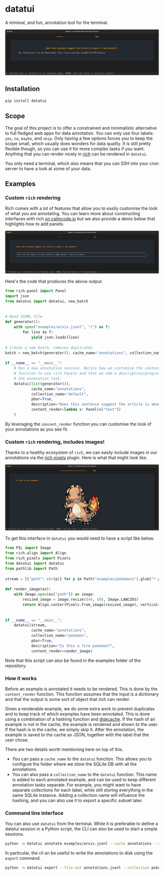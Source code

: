 # datatui 

A minimal, and fun, annotation tool for the terminal.

<img src="docs/demo.svg">

## Installation

```bash
pip install datatui
```

## Scope 

The goal of this project is to offer a constrained and minimalistic alternative to full fledged web apps for data annotation. You can only use four labels: `yes`, `no`, `maybe`, and `skip`. Only having a few options forces you to keep the scope small, which usually does wonders for data quality. It is still pretty flexible though, so you can use it for more complex tasks if you want. Anything that you can render nicely in [rich](https://github.com/Textualize/rich) can be rendered in `datatui`. 

You only need a terminal, which also means that you can SSH into your cron server to have a look at some of your data.

## Examples

### Custom `rich` rendering

Rich comes with a lot of features that allow you to easily customise the look of what you are annotating.
You can learn more about constructing interfaces with rich [on calmcode.io](https://calmcode.io/course/rich/constructions)
but we also provide a demo below that highlights how to add panels. 

<img src="docs/panel.svg">

Here's the code that produces the above output. 

```python
from rich.panel import Panel
import json 
from datatui import datatui, new_batch


# Read JSONL file 
def generator():
    with open("examples/arxiv.jsonl", "r") as f:
        for line in f:
            yield json.loads(line)

# Create a new batch, removes duplicates
batch = new_batch(generator(), cache_name="annotations", collection_name="default", limit=100)

if __name__ == "__main__":
    # Run a new annotation session. Notice how we customise the content_render
    # function to use rich Panels and that we add a description/progress bar to 
    # the annotation task.
    datatui(list(generator()), 
            cache_name="annotations", 
            collection_name="default",
            pbar=True, 
            description="Does this sentence suggest the article is about a [bold]new dataset[/bold]?.",
            content_render=lambda x: Panel(x["text"])
    )
```

By leveraging the `concent_render` function you can customise the look of your annotations as you see fit.

### Custom `rich` rendering, includes images! 

Thanks to a healthy ecosystem of `rich`, we can easily include images in our annotations via
the [rich-pixels](https://github.com/darrenburns/rich-pixels) plugin. Here is what that might look like.

<img src="docs/poke.svg">

To get this interface in `datatui` you would need to have a script like below. 

```python
from PIL import Image
from rich.align import Align
from rich_pixels import Pixels
from datatui import datatui
from pathlib import Path

stream = [{"path": str(p)} for p in Path("examples/pokemons").glob("*.png")]

def render_image(ex):
    with Image.open(ex["path"]) as image:
        resized_image = image.resize((40, 40), Image.LANCZOS)
        return Align.center(Pixels.from_image(resized_image), vertical="middle")
    

if __name__ == "__main__":
    datatui(stream, 
            cache_name="annotations", 
            collection_name="pokemon", 
            pbar=True, 
            description="Is this a fire pokemon?",
            content_render=render_image)
```

Note that this script can also be found in the examples folder of the repository.

### How it works 

Before an example is annotated it needs to be rendered. This is done by the `content_render` function. 
This function assumes that the input is a dictionary and that the output is some sort of object that rich can render. 

Given a renderable example, we do some extra work to prevent duplicates and to keep track of which examples have been annotated. This is done using a combination of a hashing function and [diskcache](https://calmcode.io/course/diskcache/introduction). If the hash of an example is not in the cache, the example is rendered and shown to the user. If the hash is in the cache, we simply skip it. After the annotation, the example is saved to the cache as JSON, together with the label that the user chose. 

There are two details worth mentioning here on top of this. 

- You can pass a `cache_name` to the `datatui` function. This allows you to configure the folder where we store the SQLite DB with all the annotations. 
- You can also pass a `collection_name` to the `datatui` function. This name is added to each annotated example, and can be used to keep different annotation tasks separate. For example, you might want to have separate collections for each label, while still storing everything in the same SQLite instance. Adding a collection name will influence the hashing, and you can also use it to export a specific subset later.

### Command line interface 

You can also use `datatui` from the terminal. While it is preferable to define
a datatui session in a Python script, the CLI can also be used to start a simple 
sessions. 

```bash
python -m datatui annotate examples/arxiv.jsonl --cache annotations --collection default
```

In particular, the cli an be useful to write the annotations
to disk using the `export` command. 

```bash
python -m datatui export --file-out annotations.jsonl --collection pokemon
```
